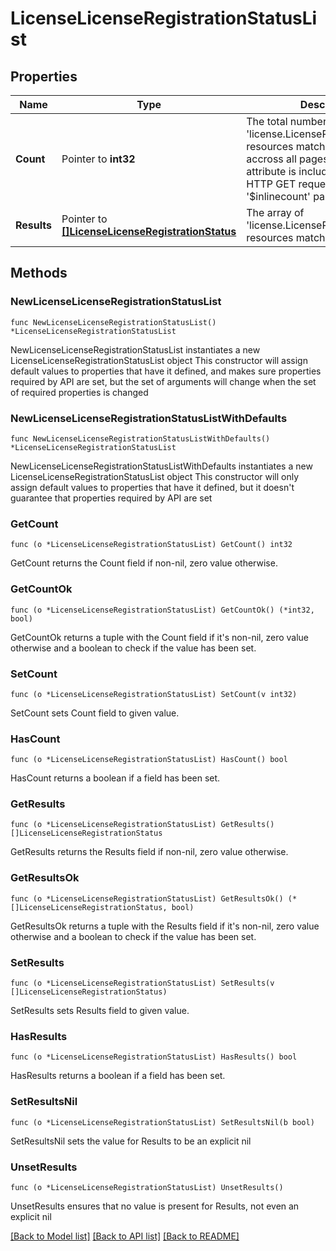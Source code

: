 # LicenseLicenseRegistrationStatusList

## Properties

Name | Type | Description | Notes
------------ | ------------- | ------------- | -------------
**Count** | Pointer to **int32** | The total number of &#39;license.LicenseRegistrationStatus&#39; resources matching the request, accross all pages. The &#39;Count&#39; attribute is included when the HTTP GET request includes the &#39;$inlinecount&#39; parameter. | [optional] 
**Results** | Pointer to [**[]LicenseLicenseRegistrationStatus**](LicenseLicenseRegistrationStatus.md) | The array of &#39;license.LicenseRegistrationStatus&#39; resources matching the request. | [optional] 

## Methods

### NewLicenseLicenseRegistrationStatusList

`func NewLicenseLicenseRegistrationStatusList() *LicenseLicenseRegistrationStatusList`

NewLicenseLicenseRegistrationStatusList instantiates a new LicenseLicenseRegistrationStatusList object
This constructor will assign default values to properties that have it defined,
and makes sure properties required by API are set, but the set of arguments
will change when the set of required properties is changed

### NewLicenseLicenseRegistrationStatusListWithDefaults

`func NewLicenseLicenseRegistrationStatusListWithDefaults() *LicenseLicenseRegistrationStatusList`

NewLicenseLicenseRegistrationStatusListWithDefaults instantiates a new LicenseLicenseRegistrationStatusList object
This constructor will only assign default values to properties that have it defined,
but it doesn't guarantee that properties required by API are set

### GetCount

`func (o *LicenseLicenseRegistrationStatusList) GetCount() int32`

GetCount returns the Count field if non-nil, zero value otherwise.

### GetCountOk

`func (o *LicenseLicenseRegistrationStatusList) GetCountOk() (*int32, bool)`

GetCountOk returns a tuple with the Count field if it's non-nil, zero value otherwise
and a boolean to check if the value has been set.

### SetCount

`func (o *LicenseLicenseRegistrationStatusList) SetCount(v int32)`

SetCount sets Count field to given value.

### HasCount

`func (o *LicenseLicenseRegistrationStatusList) HasCount() bool`

HasCount returns a boolean if a field has been set.

### GetResults

`func (o *LicenseLicenseRegistrationStatusList) GetResults() []LicenseLicenseRegistrationStatus`

GetResults returns the Results field if non-nil, zero value otherwise.

### GetResultsOk

`func (o *LicenseLicenseRegistrationStatusList) GetResultsOk() (*[]LicenseLicenseRegistrationStatus, bool)`

GetResultsOk returns a tuple with the Results field if it's non-nil, zero value otherwise
and a boolean to check if the value has been set.

### SetResults

`func (o *LicenseLicenseRegistrationStatusList) SetResults(v []LicenseLicenseRegistrationStatus)`

SetResults sets Results field to given value.

### HasResults

`func (o *LicenseLicenseRegistrationStatusList) HasResults() bool`

HasResults returns a boolean if a field has been set.

### SetResultsNil

`func (o *LicenseLicenseRegistrationStatusList) SetResultsNil(b bool)`

 SetResultsNil sets the value for Results to be an explicit nil

### UnsetResults
`func (o *LicenseLicenseRegistrationStatusList) UnsetResults()`

UnsetResults ensures that no value is present for Results, not even an explicit nil

[[Back to Model list]](../README.md#documentation-for-models) [[Back to API list]](../README.md#documentation-for-api-endpoints) [[Back to README]](../README.md)


